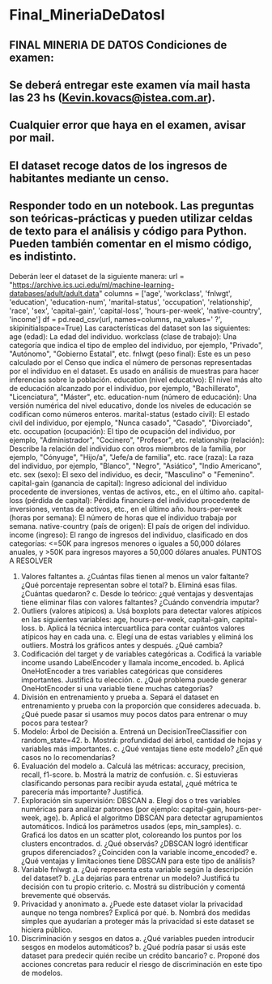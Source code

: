 # Final_MineriaDeDatosI

FINAL MINERIA DE DATOS
Condiciones de examen:
-
Se deberá entregar este examen vía mail hasta las 23 hs (Kevin.kovacs@istea.com.ar).
-
Cualquier error que haya en el examen, avisar por mail.
-
El dataset recoge datos de los ingresos de habitantes mediante un censo.
-
Responder todo en un notebook. Las preguntas son teóricas-prácticas y pueden utilizar celdas de texto para el análisis y código para Python. Pueden también comentar en el mismo código, es indistinto.
-
Deberán leer el dataset de la siguiente manera:
url = "https://archive.ics.uci.edu/ml/machine-learning-databases/adult/adult.data"
columns = ['age', 'workclass', 'fnlwgt', 'education', 'education-num', 'marital-status', 'occupation', 'relationship', 'race', 'sex', 'capital-gain', 'capital-loss', 'hours-per-week', 'native-country', 'income']
df = pd.read_csv(url, names=columns, na_values=' ?', skipinitialspace=True)
Las características del dataset son las siguientes:
age (edad): La edad del individuo.
workclass (clase de trabajo): Una categoría que indica el tipo de empleo del individuo, por ejemplo, "Privado", "Autónomo", "Gobierno Estatal", etc.
fnlwgt (peso final): Este es un peso calculado por el Censo que indica el número de personas representadas por el individuo en el dataset. Es usado en análisis de muestras para hacer inferencias sobre la población.
education (nivel educativo): El nivel más alto de educación alcanzado por el individuo, por ejemplo, "Bachillerato", "Licenciatura", "Máster", etc.
education-num (número de educación): Una versión numérica del nivel educativo, donde los niveles de educación se codifican como números enteros.
marital-status (estado civil): El estado civil del individuo, por ejemplo, "Nunca casado", "Casado", "Divorciado", etc.
occupation (ocupación): El tipo de ocupación del individuo, por ejemplo, "Administrador", "Cocinero", "Profesor", etc.
relationship (relación): Describe la relación del individuo con otros miembros de la familia, por ejemplo, "Cónyuge", "Hijo/a", "Jefe/a de familia", etc.
race (raza): La raza del individuo, por ejemplo, "Blanco", "Negro", "Asiático", "Indio Americano", etc.
sex (sexo): El sexo del individuo, es decir, "Masculino" o "Femenino".
capital-gain (ganancia de capital): Ingreso adicional del individuo procedente de inversiones, ventas de activos, etc., en el último año.
capital-loss (pérdida de capital): Pérdida financiera del individuo procedente de inversiones, ventas de activos, etc., en el último año.
hours-per-week (horas por semana): El número de horas que el individuo trabaja por semana.
native-country (país de origen): El país de origen del individuo.
income (ingreso): El rango de ingresos del individuo, clasificado en dos categorías: <=50K para ingresos menores o iguales a 50,000 dólares anuales, y >50K para ingresos mayores a 50,000 dólares anuales.
PUNTOS A RESOLVER
1) Valores faltantes
a. ¿Cuántas filas tienen al menos un valor faltante? ¿Qué porcentaje representan sobre el total?
b. Eliminá esas filas. ¿Cuántas quedaron?
c. Desde lo teórico: ¿qué ventajas y desventajas tiene eliminar filas con valores faltantes? ¿Cuándo convendría imputar?
2) Outliers (valores atípicos)
a. Usá boxplots para detectar valores atípicos en las siguientes variables: age, hours-per-week, capital-gain, capital-loss.
b. Aplicá la técnica intercuartílica para contar cuántos valores atípicos hay en cada una.
c. Elegí una de estas variables y eliminá los outliers. Mostrá los gráficos antes y después. ¿Qué cambia?
3) Codificación del target y de variables categóricas
a. Codificá la variable income usando LabelEncoder y llamala income_encoded.
b. Aplicá OneHotEncoder a tres variables categóricas que consideres importantes. Justificá tu elección.
c. ¿Qué problema puede generar OneHotEncoder si una variable tiene muchas categorías?
4) División en entrenamiento y prueba
a. Separá el dataset en entrenamiento y prueba con la proporción que consideres adecuada.
b. ¿Qué puede pasar si usamos muy pocos datos para entrenar o muy pocos para testear?
5) Modelo: Árbol de Decisión
a. Entrená un DecisionTreeClassifier con random_state=42.
b. Mostrá: profundidad del árbol, cantidad de hojas y variables más importantes.
c. ¿Qué ventajas tiene este modelo? ¿En qué casos no lo recomendarías?
6) Evaluación del modelo
a. Calculá las métricas: accuracy, precision, recall, f1-score.
b. Mostrá la matriz de confusión.
c. Si estuvieras clasificando personas para recibir ayuda estatal, ¿qué métrica te parecería más importante? Justificá.
7) Exploración sin supervisión: DBSCAN
a. Elegí dos o tres variables numéricas para analizar patrones (por ejemplo: capital-gain, hours-per-week, age).
b. Aplicá el algoritmo DBSCAN para detectar agrupamientos automáticos. Indicá los parámetros usados (eps, min_samples).
c. Graficá los datos en un scatter plot, coloreando los puntos por los clusters encontrados.
d. ¿Qué observás? ¿DBSCAN logró identificar grupos diferenciados? ¿Coinciden con la variable income_encoded?
e. ¿Qué ventajas y limitaciones tiene DBSCAN para este tipo de análisis?
8) Variable fnlwgt
a. ¿Qué representa esta variable según la descripción del dataset?
b. ¿La dejarías para entrenar un modelo? Justificá tu decisión con tu propio criterio.
c. Mostrá su distribución y comentá brevemente qué observás.
9) Privacidad y anonimato
a. ¿Puede este dataset violar la privacidad aunque no tenga nombres? Explicá por qué.
b. Nombrá dos medidas simples que ayudarían a proteger más la privacidad si este dataset se hiciera público.
10) Discriminación y sesgos en datos
a. ¿Qué variables pueden introducir sesgos en modelos automáticos?
b. ¿Qué podría pasar si usás este dataset para predecir quién recibe un crédito bancario?
c. Proponé dos acciones concretas para reducir el riesgo de discriminación en este tipo de modelos.
